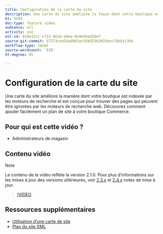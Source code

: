 ```yaml
---
title: Configuration de la carte du site
description: Une carte du site améliore la façon dont votre boutique est indexée par les moteurs de recherche. Découvrez comment configurer une carte de site pour votre [!DNL Commerce] stockez dans Admin.
kt: 5592
doc-type: feature video
audience: all
activity: use
exl-id: 819e15cc-c712-463d-a6ee-0e9e5bad20e7
source-git-commit: 57273cea54ad0d1ec55dd23b2033eec74bb1c3b4
workflow-type: tm+mt
source-wordcount: '133'
ht-degree: 0%

---
```


# Configuration de la carte du site

Une carte du site améliore la manière dont votre boutique est indexée par les moteurs de recherche et est conçue pour trouver des pages qui peuvent être ignorées par les moteurs de recherche web. Découvrez comment ajouter facilement un plan de site à votre boutique Commerce.

## Pour qui est cette vidéo ?

- Administrateurs de magasin

## Contenu vidéo

>[!NOTE]
>
>Le contenu de la vidéo reflète la version 2.1.0. Pour plus d’informations sur les mises à jour des versions ultérieures, voir [2.3.x](https://devdocs.magento.com/guides/v2.3/release-notes/bk-release-notes.html) et [2.4.x](https://devdocs.magento.com/guides/v2.4/release-notes/bk-release-notes.html) notes de mise à jour.

>[!VIDEO](https://video.tv.adobe.com/v/35748?quality=12&learn=on)

## Ressources supplémentaires

- [Utilisation d’une carte de site](https://docs.magento.com/user-guide/marketing/sitemap-xml.html)
- [Plan du site XML](https://docs.magento.com/user-guide/configuration/catalog/xml-sitemap.html)
